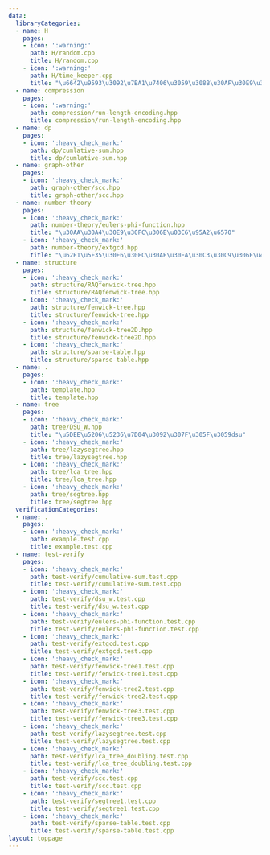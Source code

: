 ```yaml
---
data:
  libraryCategories:
  - name: H
    pages:
    - icon: ':warning:'
      path: H/random.cpp
      title: H/random.cpp
    - icon: ':warning:'
      path: H/time_keeper.cpp
      title: "\u6642\u9593\u3092\u7BA1\u7406\u3059\u308B\u30AF\u30E9\u30B9"
  - name: compression
    pages:
    - icon: ':warning:'
      path: compression/run-length-encoding.hpp
      title: compression/run-length-encoding.hpp
  - name: dp
    pages:
    - icon: ':heavy_check_mark:'
      path: dp/cumlative-sum.hpp
      title: dp/cumlative-sum.hpp
  - name: graph-other
    pages:
    - icon: ':heavy_check_mark:'
      path: graph-other/scc.hpp
      title: graph-other/scc.hpp
  - name: number-theory
    pages:
    - icon: ':heavy_check_mark:'
      path: number-theory/eulers-phi-function.hpp
      title: "\u30AA\u30A4\u30E9\u30FC\u306E\u03C6\u95A2\u6570"
    - icon: ':heavy_check_mark:'
      path: number-theory/extgcd.hpp
      title: "\u62E1\u5F35\u30E6\u30FC\u30AF\u30EA\u30C3\u30C9\u306E\u4E92\u9664\u6CD5"
  - name: structure
    pages:
    - icon: ':heavy_check_mark:'
      path: structure/RAQfenwick-tree.hpp
      title: structure/RAQfenwick-tree.hpp
    - icon: ':heavy_check_mark:'
      path: structure/fenwick-tree.hpp
      title: structure/fenwick-tree.hpp
    - icon: ':heavy_check_mark:'
      path: structure/fenwick-tree2D.hpp
      title: structure/fenwick-tree2D.hpp
    - icon: ':heavy_check_mark:'
      path: structure/sparse-table.hpp
      title: structure/sparse-table.hpp
  - name: .
    pages:
    - icon: ':heavy_check_mark:'
      path: template.hpp
      title: template.hpp
  - name: tree
    pages:
    - icon: ':heavy_check_mark:'
      path: tree/DSU_W.hpp
      title: "\u5DEE\u5206\u5236\u7D04\u3092\u307F\u305F\u3059dsu"
    - icon: ':heavy_check_mark:'
      path: tree/lazysegtree.hpp
      title: tree/lazysegtree.hpp
    - icon: ':heavy_check_mark:'
      path: tree/lca_tree.hpp
      title: tree/lca_tree.hpp
    - icon: ':heavy_check_mark:'
      path: tree/segtree.hpp
      title: tree/segtree.hpp
  verificationCategories:
  - name: .
    pages:
    - icon: ':heavy_check_mark:'
      path: example.test.cpp
      title: example.test.cpp
  - name: test-verify
    pages:
    - icon: ':heavy_check_mark:'
      path: test-verify/cumulative-sum.test.cpp
      title: test-verify/cumulative-sum.test.cpp
    - icon: ':heavy_check_mark:'
      path: test-verify/dsu_w.test.cpp
      title: test-verify/dsu_w.test.cpp
    - icon: ':heavy_check_mark:'
      path: test-verify/eulers-phi-function.test.cpp
      title: test-verify/eulers-phi-function.test.cpp
    - icon: ':heavy_check_mark:'
      path: test-verify/extgcd.test.cpp
      title: test-verify/extgcd.test.cpp
    - icon: ':heavy_check_mark:'
      path: test-verify/fenwick-tree1.test.cpp
      title: test-verify/fenwick-tree1.test.cpp
    - icon: ':heavy_check_mark:'
      path: test-verify/fenwick-tree2.test.cpp
      title: test-verify/fenwick-tree2.test.cpp
    - icon: ':heavy_check_mark:'
      path: test-verify/fenwick-tree3.test.cpp
      title: test-verify/fenwick-tree3.test.cpp
    - icon: ':heavy_check_mark:'
      path: test-verify/lazysegtree.test.cpp
      title: test-verify/lazysegtree.test.cpp
    - icon: ':heavy_check_mark:'
      path: test-verify/lca_tree_doubling.test.cpp
      title: test-verify/lca_tree_doubling.test.cpp
    - icon: ':heavy_check_mark:'
      path: test-verify/scc.test.cpp
      title: test-verify/scc.test.cpp
    - icon: ':heavy_check_mark:'
      path: test-verify/segtree1.test.cpp
      title: test-verify/segtree1.test.cpp
    - icon: ':heavy_check_mark:'
      path: test-verify/sparse-table.test.cpp
      title: test-verify/sparse-table.test.cpp
layout: toppage
---
```

